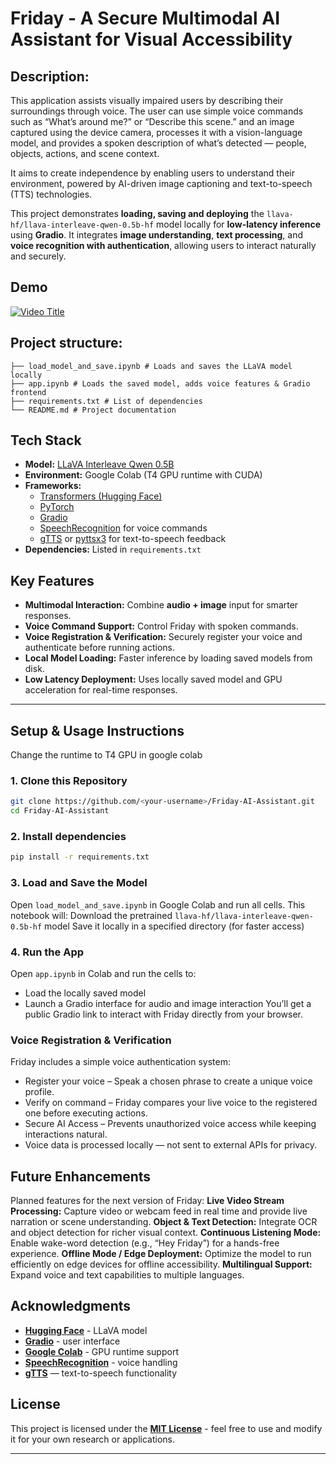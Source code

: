 # Friday - A Secure Multimodal AI Assistant for Visual Accessibility

## Description:
This application assists visually impaired users by describing their surroundings through voice. The user can use simple voice commands such as “What’s around me?” or “Describe this scene.” and an image captured using the device camera, processes it with a vision-language model, and provides a spoken description of what’s detected — people, objects, actions, and scene context.

It aims to create independence by enabling users to understand their environment, powered by AI-driven image captioning and text-to-speech (TTS) technologies.

This project demonstrates **loading, saving and deploying** the `llava-hf/llava-interleave-qwen-0.5b-hf` model locally for **low-latency inference** using **Gradio**. It integrates **image understanding**, **text processing**, and **voice recognition with authentication**, allowing users to interact naturally and securely.

## Demo

[![Video Title](https://img.youtube.com/vi/4nwuTbgo8pY/0.jpg)](https://www.youtube.com/watch?v=4nwuTbgo8pY)

## Project structure:
```
├── load_model_and_save.ipynb # Loads and saves the LLaVA model locally
├── app.ipynb # Loads the saved model, adds voice features & Gradio frontend
├── requirements.txt # List of dependencies
└── README.md # Project documentation
```
## Tech Stack

- **Model:** [LLaVA Interleave Qwen 0.5B](https://huggingface.co/llava-hf/llava-interleave-qwen-0.5b-hf)  
- **Environment:** Google Colab (T4 GPU runtime with CUDA)  
- **Frameworks:**  
  - [Transformers (Hugging Face)](https://github.com/huggingface/transformers)  
  - [PyTorch](https://pytorch.org/)  
  - [Gradio](https://gradio.app/)
  - [SpeechRecognition](https://pypi.org/project/SpeechRecognition/) for voice commands  
  - [gTTS](https://pypi.org/project/gTTS/) or [pyttsx3](https://pypi.org/project/pyttsx3/) for text-to-speech feedback   
- **Dependencies:** Listed in `requirements.txt`

## Key Features

- **Multimodal Interaction:** Combine **audio + image** input for smarter responses.  
- **Voice Command Support:** Control Friday with spoken commands.  
- **Voice Registration & Verification:** Securely register your voice and authenticate before running actions.  
- **Local Model Loading:** Faster inference by loading saved models from disk.  
- **Low Latency Deployment:** Uses locally saved model and GPU acceleration for real-time responses.  

---

##  Setup & Usage Instructions
Change the runtime to T4 GPU in google colab

### 1. Clone this Repository
```bash
git clone https://github.com/<your-username>/Friday-AI-Assistant.git
cd Friday-AI-Assistant
```
### 2. Install dependencies
```bash
pip install -r requirements.txt
```
### 3. Load and Save the Model
Open `load_model_and_save.ipynb` in Google Colab and run all cells.
This notebook will:
Download the pretrained `llava-hf/llava-interleave-qwen-0.5b-hf` model
Save it locally in a specified directory (for faster access)

### 4. Run the App
Open `app.ipynb` in Colab and run the cells to:
- Load the locally saved model
- Launch a Gradio interface for audio and image interaction
You’ll get a public Gradio link to interact with Friday directly from your browser.

### Voice Registration & Verification
Friday includes a simple voice authentication system:
- Register your voice – Speak a chosen phrase to create a unique voice profile.
- Verify on command – Friday compares your live voice to the registered one before executing actions.
- Secure AI Access – Prevents unauthorized voice access while keeping interactions natural.
- Voice data is processed locally — not sent to external APIs for privacy.

## Future Enhancements
Planned features for the next version of Friday:
**Live Video Stream Processing:** Capture video or webcam feed in real time and provide live narration or scene understanding.
**Object & Text Detection:** Integrate OCR and object detection for richer visual context.
**Continuous Listening Mode:** Enable wake-word detection (e.g., “Hey Friday”) for a hands-free experience.
**Offline Mode / Edge Deployment:** Optimize the model to run efficiently on edge devices for offline accessibility.
**Multilingual Support:** Expand voice and text capabilities to multiple languages.

## Acknowledgments

- **[Hugging Face](https://huggingface.co)** - LLaVA model  
- **[Gradio](https://gradio.app)** - user interface  
- **[Google Colab](https://colab.research.google.com)** - GPU runtime support  
- **[SpeechRecognition](https://pypi.org/project/SpeechRecognition/)** - voice handling
- **[gTTS](https://pypi.org/project/gTTS/)** — text-to-speech functionality

 ## License

This project is licensed under the [**MIT License**](https://opensource.org/licenses/MIT) - feel free to use and modify it for your own research or applications.

---

